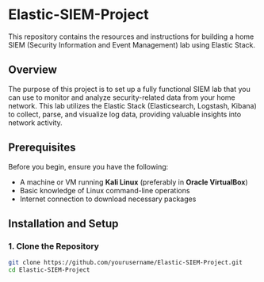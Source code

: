 # Elastic-SIEM-Project

This repository contains the resources and instructions for building a home SIEM (Security Information and Event Management) lab using Elastic Stack.

## Overview

The purpose of this project is to set up a fully functional SIEM lab that you can use to monitor and analyze security-related data from your home network. This lab utilizes the Elastic Stack (Elasticsearch, Logstash, Kibana) to collect, parse, and visualize log data, providing valuable insights into network activity.

## Prerequisites

Before you begin, ensure you have the following:

- A machine or VM running **Kali Linux** (preferably in **Oracle VirtualBox**)
- Basic knowledge of Linux command-line operations
- Internet connection to download necessary packages

## Installation and Setup

### 1. Clone the Repository

```bash
git clone https://github.com/yourusername/Elastic-SIEM-Project.git
cd Elastic-SIEM-Project
